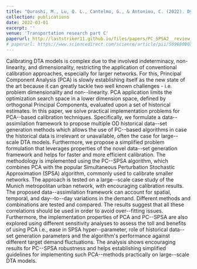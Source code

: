 ```yaml
---
title: "Qurashi, M., Lu, Q. L., Cantelmo, G., & Antoniou, C. (2022). Dynamic demand estimation on large scale networks using Principal Component Analysis: The case of non-existent or irrelevant historical estimates. Transportation Research Part C: Emerging Technologies, 136, 103504."
collection: publications
date: 2022-03-01
excerpt: ''
venue: 'Transportation research part C'
paperurl: http://laststriker11.github.io/files/papers/PC_SPSA2__review_revision_.pdf
# paperurl: https://www.sciencedirect.com/science/article/pii/S0968090X21004903
---
```


Calibrating DTA models is complex due to the involved indeterminacy, non-linearity, and dimensionality, restricting the application of conventional calibration approaches, especially for larger networks. For this, Principal Component Analysis (PCA) is slowly establishing itself as the new state of the art because it can greatly tackle two well known challenges - i.e. problem dimensionality and non--linearity. PCA application limits the optimization search space in a lower dimension space, defined by orthogonal Principal Components, evaluated upon a set of historical estimates. In this paper, we solve practical implementation problems for PCA--based calibration techniques. Specifically, we formulate a data--assimilation framework to propose multiple OD historical data--set generation methods which allows the use of PC--based algorithms in case the historical data is irrelevant or unavailable, often the case for large--scale DTA models. Furthermore, we propose a simplified problem formulation that leverages properties of the novel data--set generation framework and helps for faster and more efficient calibration. The methodology is implemented using the PC--SPSA algorithm, which combines PCA with the popular Simultaneous Perturbation Stochastic Approximation (SPSA) algorithm, commonly used to calibrate smaller networks. The approach is tested on a large--scale case study of the Munich metropolitan urban network, with encouraging calibration results.  The proposed data--assimilation framework can account for spatial, temporal, and day--to--day variations in the demand. Different methods and combinations are tested and compared. The results suggest that all these correlations should be used in order to avoid over--fitting issues. Furthermore, the implementation properties of PCA and PC--SPSA are also explored using different sensitivity analyses to assess the toll and benefits of using PCA i.e., ease in SPSA hyper--parameter, role of historical data--set generation parameters and the algorithm's performance against different target demand fluctuations. The analysis shows encouraging results for PC--SPSA robustness and helps establishing simplified guidelines for implementing such PCA--methods practically on large--scale DTA models.

